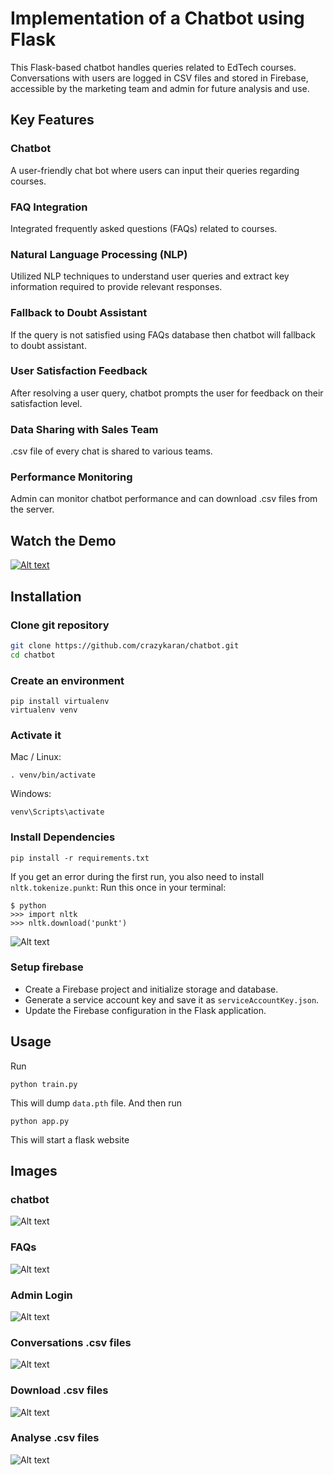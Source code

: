 # Implementation of a Chatbot using Flask 

This Flask-based chatbot handles queries related to EdTech courses. Conversations with users are logged in CSV files and stored in Firebase, accessible by the marketing team and admin for future analysis and use.

## Key Features

### Chatbot
 A user-friendly chat bot where users can input their queries regarding courses.
### FAQ Integration
Integrated frequently asked questions (FAQs) related to courses.
### Natural Language Processing (NLP)
Utilized NLP techniques to understand user queries and extract key information required to provide relevant responses.
### Fallback to Doubt Assistant
If the query is not satisfied using FAQs database then chatbot will fallback to doubt assistant.
### User Satisfaction Feedback
After resolving a user query, chatbot prompts the user for feedback on their satisfaction level.
### Data Sharing with Sales Team
.csv file of every chat is shared to various teams.
### Performance Monitoring
Admin can monitor chatbot performance and can download .csv files from the server.


## Watch the Demo
[![Alt text](static/images/thumb.png)](https://youtu.be/vYRdGWGTQks)

## Installation

### Clone git repository
```bash
git clone https://github.com/crazykaran/chatbot.git
cd chatbot
```

### Create an environment
```console
pip install virtualenv
virtualenv venv
```

### Activate it
Mac / Linux:
```console
. venv/bin/activate
```
Windows:
```console
venv\Scripts\activate
```
### Install Dependencies


 ```console
pip install -r requirements.txt
 ```

If you get an error during the first run, you also need to install `nltk.tokenize.punkt`:
Run this once in your terminal:
 ```console
$ python
>>> import nltk
>>> nltk.download('punkt')
```
![Alt text](static/images/punkt.png)
### Setup firebase
- Create a Firebase project and initialize storage and database.
- Generate a service account key and save it as `serviceAccountKey.json`.
- Update the Firebase configuration in the Flask application.

## Usage
Run
```console
python train.py
```
This will dump `data.pth` file. And then run
```console
python app.py
```
This will start a flask website

## Images

### chatbot
![Alt text](static/images/demo1.png)
### FAQs
![Alt text](static/images/demo2.png)
### Admin Login
![Alt text](static/images/demo3.png)
### Conversations .csv files
![Alt text](static/images/demo4.png)
### Download .csv files
![Alt text](static/images/demo5.png)
### Analyse .csv files
![Alt text](static/images/demo6.png)
